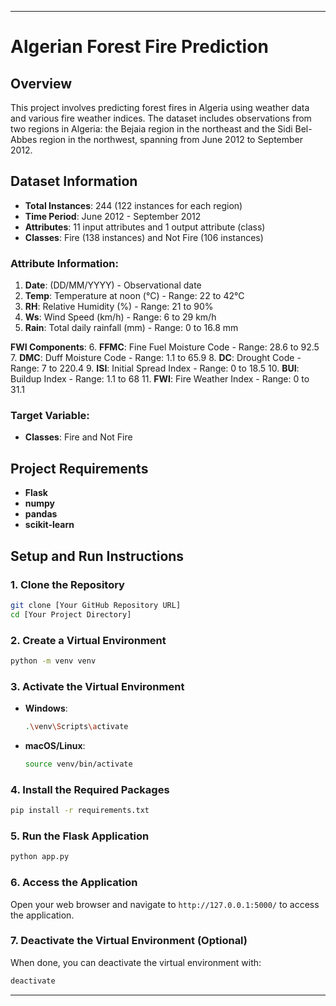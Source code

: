 
---

# Algerian Forest Fire Prediction

## Overview
This project involves predicting forest fires in Algeria using weather data and various fire weather indices. The dataset includes observations from two regions in Algeria: the Bejaia region in the northeast and the Sidi Bel-Abbes region in the northwest, spanning from June 2012 to September 2012.

## Dataset Information
- **Total Instances**: 244 (122 instances for each region)
- **Time Period**: June 2012 - September 2012
- **Attributes**: 11 input attributes and 1 output attribute (class)
- **Classes**: Fire (138 instances) and Not Fire (106 instances)

### Attribute Information:
1. **Date**: (DD/MM/YYYY) - Observational date
2. **Temp**: Temperature at noon (°C) - Range: 22 to 42°C
3. **RH**: Relative Humidity (%) - Range: 21 to 90%
4. **Ws**: Wind Speed (km/h) - Range: 6 to 29 km/h
5. **Rain**: Total daily rainfall (mm) - Range: 0 to 16.8 mm

**FWI Components**:
6. **FFMC**: Fine Fuel Moisture Code - Range: 28.6 to 92.5
7. **DMC**: Duff Moisture Code - Range: 1.1 to 65.9
8. **DC**: Drought Code - Range: 7 to 220.4
9. **ISI**: Initial Spread Index - Range: 0 to 18.5
10. **BUI**: Buildup Index - Range: 1.1 to 68
11. **FWI**: Fire Weather Index - Range: 0 to 31.1

### Target Variable:
- **Classes**: Fire and Not Fire

## Project Requirements
- **Flask**
- **numpy**
- **pandas**
- **scikit-learn**

## Setup and Run Instructions

### 1. Clone the Repository
```bash
git clone [Your GitHub Repository URL]
cd [Your Project Directory]
```

### 2. Create a Virtual Environment
```bash
python -m venv venv
```

### 3. Activate the Virtual Environment
- **Windows**:
  ```bash
  .\venv\Scripts\activate
  ```
- **macOS/Linux**:
  ```bash
  source venv/bin/activate
  ```

### 4. Install the Required Packages
```bash
pip install -r requirements.txt
```

### 5. Run the Flask Application
```bash
python app.py
```

### 6. Access the Application
Open your web browser and navigate to `http://127.0.0.1:5000/` to access the application.

### 7. Deactivate the Virtual Environment (Optional)
When done, you can deactivate the virtual environment with:
```bash
deactivate
```

---
